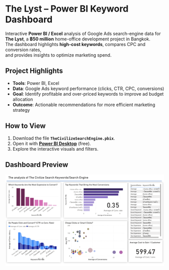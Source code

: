 # The Lyst – Power BI Keyword Dashboard

Interactive **Power BI / Excel** analysis of Google Ads search-engine data for  
**The Lyst**, a **฿50 million** home-office development project in Bangkok.  
The dashboard highlights **high-cost keywords**, compares CPC and conversion rates,  
and provides insights to optimize marketing spend.


## Project Highlights
- **Tools**: Power BI, Excel  
- **Data**: Google Ads keyword performance (clicks, CTR, CPC, conversions)  
- **Goal**: Identify profitable and over-priced keywords to improve ad budget allocation  
- **Outcome**: Actionable recommendations for more efficient marketing strategy


## How to View
1. Download the file **`TheCivilizeSearchEngine.pbix`**.  
2. Open it with **[Power BI Desktop](https://powerbi.microsoft.com/desktop/)** (free).  
3. Explore the interactive visuals and filters.


## Dashboard Preview
![Dashboard Overview](assets/page1.png)
